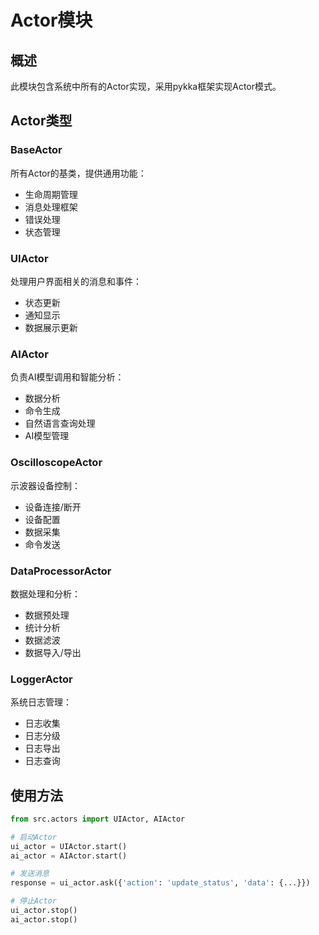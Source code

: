 # Actor模块

## 概述

此模块包含系统中所有的Actor实现，采用pykka框架实现Actor模式。

## Actor类型

### BaseActor
所有Actor的基类，提供通用功能：
- 生命周期管理
- 消息处理框架
- 错误处理
- 状态管理

### UIActor
处理用户界面相关的消息和事件：
- 状态更新
- 通知显示
- 数据展示更新

### AIActor
负责AI模型调用和智能分析：
- 数据分析
- 命令生成
- 自然语言查询处理
- AI模型管理

### OscilloscopeActor
示波器设备控制：
- 设备连接/断开
- 设备配置
- 数据采集
- 命令发送

### DataProcessorActor
数据处理和分析：
- 数据预处理
- 统计分析
- 数据滤波
- 数据导入/导出

### LoggerActor
系统日志管理：
- 日志收集
- 日志分级
- 日志导出
- 日志查询

## 使用方法

```python
from src.actors import UIActor, AIActor

# 启动Actor
ui_actor = UIActor.start()
ai_actor = AIActor.start()

# 发送消息
response = ui_actor.ask({'action': 'update_status', 'data': {...}})

# 停止Actor
ui_actor.stop()
ai_actor.stop()
``` 